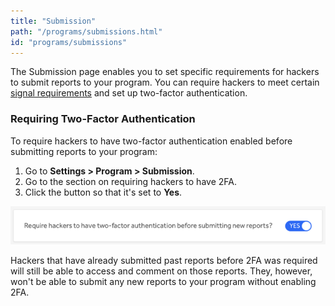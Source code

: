 ```yaml
---
title: "Submission"
path: "/programs/submissions.html"
id: "programs/submissions"
---
```


The Submission page enables you to set specific requirements for hackers to submit reports to your program. You can require hackers to meet certain [signal requirements](signal-requirements.html) and set up two-factor authentication.

### Requiring Two-Factor Authentication
To require hackers to have two-factor authentication enabled before submitting reports to your program:
1. Go to <b>Settings > Program > Submission</b>.
2. Go to the section on requiring hackers to have 2FA.
3. Click the button so that it's set to <b>Yes</b>.

![submission-2](./images/submission-2.png)

Hackers that have already submitted past reports before 2FA was required will still be able to access and comment on those reports. They, however, won't be able to submit any new reports to your program without enabling 2FA.
